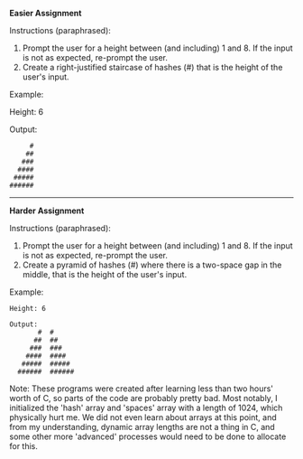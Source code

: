 **Easier Assignment**

Instructions (paraphrased): 
  1. Prompt the user for a height between (and including) 1 and 8. If the input is not as expected, re-prompt the user.
  2. Create a right-justified staircase of hashes (#) that is the height of the user's input.


Example: 

  Height: 6
  
  Output:
  
         #
        ##
       ###
      ####
     #####
    ######
  
  ***
  
**Harder Assignment**
  
Instructions (paraphrased): 
  1. Prompt the user for a height between (and including) 1 and 8. If the input is not as expected, re-prompt the user.
  2. Create a pyramid of hashes (#) where there is a two-space gap in the middle, that is the height of the user's input.
  
  Example: 
    
    Height: 6
    
    Output: 
           #  #
          ##  ##
         ###  ###
        ####  ####
       #####  #####
      ######  ######
      
Note: These programs were created after learning less than two hours' worth of C, so parts of the code are probably pretty bad. Most notably, I initialized the 'hash' array and 'spaces' array with a length of 1024, which physically hurt me. We did not even learn about arrays at this point, and from my understanding, dynamic array lengths are not a thing in C, and some other more 'advanced' processes would need to be done to allocate for this.
